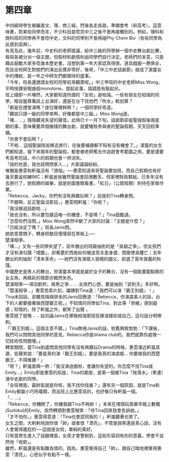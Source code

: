 # 第四章

中四級時學生被編進文、理、商三組，然後各走各路，準備會考（和高考）。這意味著，對某些同學而言，不少科目是唸完中三之後不會再接觸到的。例如，理科和商科班的同學再不會唸中史，文科的同學則不會再碰Phy Chem Bio（有些同學為此感到高興）。  
有見及此，幾年前，中史科的老師提議，給中三級的同學辦一個中史舞台劇比賽，每班各被分派一個主題，但取材和劇情則由同學們自行決定。老師們的本意，只是藉此鼓勵大家多唸幾本歷史書，沒想到第一年大家認真得很，道具戲服一應俱全，而且全校師生對她們的演出反應非常好，後來，「中三中史話劇節」就成了潔靈女中的傳統，是一年之中師生們都期待的盛事。  
「今年，校長還邀請友校的同學前來觀摩呢。」中三甲班的中史老師Miss Wong，平時授課安眠曲般monotone，提起此事，語調竟有點起伏。  
班上隨即一片嘩然，大家都知道所謂的「友校」是柏瑞。一些有朋友在柏瑞的同學，暗自盤算著該上台演好，還是在台下找他們「吹水」較划算？  
「都是在禮堂演嗎？座位哪裡夠啊？」一個同學好奇道。  
「聽說只請一級的同學來啊，好像都是中三級。」Miss Wong道。  
「噢… …」隱隱聽見失望的聲音。此時已十一月下旬，話劇節卻是聖誕假後兩星期的事，意味著要弄個像樣的舞台劇，就要犧牲參與者的聖誕假期，天天回校準備。  
「你會不會玩啊？」  
「不啦… 這個聖誕陪爸媽去旅行，往後要補課都不知有沒有機會了。」潔靈的女生們都知道，接下來兩年的聖誕假，都會被老師奪去作追趕會考範圍之用，要是還要考高考的話，中六的假期也會一併消失。  
「說的也是，我也該問問家人…」大家議論紛紛。  
唯獨是惠雯和軒嵐沒有「煩惱」──惠雯知道哥哥聖誕要加班，而自己假期也有好幾天要返校練IMC；軒嵐爸爸雖然聖誕會回港數天，但家裡財政緊絀，已多年沒有去旅行了，她假期的娛樂，就是到圖書館看書，「紅日」（公眾假期）則待在家做作業。  
「Rebecca、Jacky，你們有沒有興趣玩啊？」前座的Tina轉身問。  
「不錯啊，反正聖誕沒節目。」惠雯問軒嵐：「你呢？」  
「我沒做過話劇啦…」  
「我也沒有，所以要包握這唯一的機會，不是嗎？」Tina鼓勵道。  
「怎麼你們沒問，」Miss Wong突然中斷了大家的討論：「主題是什麼？」  
「已經決定了嗎？」班長Janis問。  
她故意賣關子，轉身把題目慢慢寫在黑板上──  
楚漢相爭。  
「噢…」又有一些同學失望了，前年勝出的班級抽到的是「吳越之爭」，但女孩們才沒有演勾踐「嚐膽」，卻著墨於西施如何被送至夫差身邊，間接使吳覆亡；去年勝出的則抽到「清末革命」──她們沒有演眾人皆曉的國父，卻選了英年就義的秋瑾。  
中國歷史是男人的舞台，但潔靈本來就是屬於女子的舞台，沒有一個能畫龍點睛的女主角，再精彩的情節亦黯然失色。  
楚漢相爭──項羽劉邦，兩男之爭… … 女孩們心想，要是抽到「武則天」多好啊。  
「楚漢相爭…」惠雯思索片刻，躍踴對Tina道：「我們可以演『霸王別姬』！」  
Tina未回話，卻聽見隔兩排坐的Janis回應道：「Rebecca，你演虞美人的話，台下的人都要搶著做西楚霸王呢。」不知情的同學如Tina，對此等「恭維」感到疑惑；知情的，除了軒嵐之外，都笑了出聲 。  
惠雯抿了抿嘴﹣﹣姑勿論Janis在揶揄柏瑞那班狂蜂浪蝶抑或自己，這句話分明帶刺。  
「『霸王別姬』，這個主意不錯，」Tina無視Janis的話，依舊興致勃勃：「下課後，我們可以問問其他同學的意見。Rebecca你是drama club的，我們就靠你處理一切技術性問題喔。」  
轉堂期間，當Tina到處問其他同學有沒有興趣玩Drama的時候，惠雯湊近軒嵐耳邊，低聲笑說：「要是真的演『霸王別姬』，要是我真的演虞姬… 你要做我的西楚霸王，不得推搪！」  
「呀？」軒嵐面頰一熱：「我沒演過戲啦，會讓你失望的。你怎麼不找Tina或Emily…」Emily即是惠雯的前座，Tina的鄰座，是第一個被Tina「拖落水」（牽連）演中史劇的同學。  
「全班裡面，最帥氣就是你啦，我不找你找誰？」還有另一個原因，就是Tina和Emily都屬小巧玲瓏類，而且班上比惠雯高的，也好像只有軒嵐一個。  
「… …」  
「Rebecca，你糟糕了，你嫌我跟Tina不夠帥！」本來在埋頭玩南華早報上數獨\(Sudoku\)的Emily，突然轉頭對惠雯賊笑：「待Tina回來我會告訴她。」  
「才不怕你。」惠雯得意道：「Tina也會認同我的！」軒嵐聽著也笑了。  
女生之間，大剌剌地說你很「帥」或者很「漂亮」，不管是說笑還是真心話，沒有人會覺得尷尬的──這就是女校，單純的美好。  
只有當男生進入了話題裡面，女孩才會警剔到，這些形容詞有別的意義，學會不自然地「收歛」。  
雖然，軒嵐還是有點難為情的，因為，惠雯覺得自己「帥」，跟自己暗地裡覺得惠雯「漂亮」，心思似乎有點不一樣。

